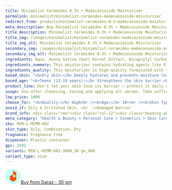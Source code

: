 ```yaml
---
title: Minimalist Ceramides 0.3% + Madecassoside Moisturizer
permalink: minimalist/minimalist-ceramides-madecassoside-moisturizer
redirect_from: products/minimalist-ceramides-0-3-madecassoside-moisturizer-in-nepal
meta_description: Buy Minimalist Ceramides 0.3% + Madecassoside Moisturizer in Nepal. Hydrate, repair skin barrier, and calm irritation with dermatologist-tested formula.
title_description: Minimalist Ceramides 0.3% + Madecassoside Moisturizer is a lightweight, barrier-repairing moisturizer that hydrates, soothes, and strengthens the skin. Formulated with 0.3% Ceramides, Madecassoside, and Oat Extract, it restores the skin barrier, reduces inflammation, and locks in moisture for long-lasting hydration.
title_img: /images/minimalist/minimalist-ceramides-madecassoside-moisturizer
title_img_alt: Minimalist Ceramides 0.3% + Madecassoside Moisturizer
secondary_img: /images/minimalist/minimalist-ceramides-madecassoside-moisturizer-ingredients-label
secondary_img_alt: Minimalist Ceramides 0.3% + Madecassoside Moisturizer Ingredients Label
ingredients: Aqua, Avena Sativa (Oat) Kernel Extract, Dicaprylyl Carbonate, Glycerin, Glyceryl Glucoside, Butylene Glycol, Trehalose, Saccharide Isomerate, Ursolic Acid, Aminobutyric Acid, Pentylene Glycol, Allantoin, Cholesterol, Hydrogenated Lecithin, Madecassoside, Polyacrylate-13, Polyisobutene, Polysorbate 20, Glyceryl Stearate, Sucrose Distearate, Propylene Glycol, Phenoxyethanol, Ceramide NP, Ceramide EOP, Ceramide NS, Ceramide AS, Ceramide AP, Triethanolamine, Ethylhexylglycerine, Citric Acid, Sodium Citrate, Carbomer, Trisodium Ethylenediamine Disuccinate.
ingredients_summary: This moisturizer contains hydrating agents like Glycerin, Trehalose, and Butylene Glycol, along with Oat Kernel Extract and Madecassoside to soothe and repair the skin barrier. Ceramides (NP, EOP, NS, AS, AP), Cholesterol, and Hydrogenated Lecithin help restore and strengthen the skin’s natural moisture barrier. Allantoin and Ursolic Acid provide calming and anti-inflammatory benefits, while Saccharide Isomerate offers long-lasting hydration. The formula also includes mild preservatives, emulsifiers, and stabilizers to maintain texture and efficacy.
ingredients_quality: This moisturizer is high-quality formulated with skin-friendly, science-backed ingredients that focus on hydration, barrier repair, and soothing effects. Ceramides and Cholesterol mimic the skin’s natural lipids, ensuring effective moisture retention. Oat Extract and Madecassoside are well-known for their anti-inflammatory and healing properties. The absence of harsh alcohols and irritants makes it suitable for sensitive skin, while mild preservatives like Phenoxyethanol and Ethylhexylglycerine ensure safety and stability. The overall formulation is well-balanced, gentle, and effective for maintaining a healthy skin barrier.
based_skin: "<b>Dry Skin:</b> Deeply hydrates and prevents moisture loss.<br /><b>Sensitive Skin:</b> Calms irritation and strengthens the barrier.<br /><b>Combination Skin:</b> Balances hydration without greasiness.<br /><b>Normal Skin:</b> Maintains skin health with essential lipids.<br /><b>Avoid for very oily skin:</b> May feel heavy.<br />"
based_age: "<b>Teens (13-19 years):</b> Strengthens the skin barrier.<br /><b>20s-30s:</b> Repairs and maintains hydration.<br /><b>40+ years:</b> Provides intense hydration and supports aging skin.<br />"
product_line: Don’t let your skin lose its barrier — protect it daily with Minimalist Ceramides 0.3% + Madecassoside Moisturizer.
usage: Use after cleansing, toning and applying all serums. Take sufficient quantity of product and massage into face until it is fully absorbed.
low_price: 1000
choose_for: "<b>Quality:</b> High<br /><b>Age:</b> 18+<br /><b>Skin Types:</b> Oily/Combination, Acne-Prone, Dry Skin.<br /><b>Effective For:</b> Strengthens Skin Barrier, Hydrates & Soothes."
avoid_if: Oily & Irritated Skin. <br  />Damaged Barrier
brand_info: <div class="row"><div class="col-12"><div class="heading pb-28"><h2>What minimalist stands for</h2></div></div><div class="col-md-3"><div class="mb-40 text-center text-md-left"><h3 class="mb-2">Transparency</h3><p>Full disclosure of ingredients used & their concentration</p></div></div><div class="col-md-3"><div class="mb-40 text-center text-md-left"><h3 class="mb-2">Efficacy</h3><p>Formulations developed in our in-house laboratories</p></div></div><div class="col-md-3"><div class="mb-40 text-center text-md-left"><h3 class="mb-2">Affordable</h3><p>Skincare, accessible to all</p></div></div><div class="col-md-3"><div class="mb-40 text-center text-md-left"><h3 class="mb-2">Only the best</h3><p>Ingredients sourced from across the world</p></div></div></div>
meta_category: "Health & Beauty > Personal Care > Cosmetics > Skin Care > Lotion & Moisturizer"
sku: MIN-L-MCMM-002
skin_type: Oily, Combination, Dry
fragnance: Fragnance free
dispenser: Plastic container
gpc: 2592
variants: MIN-L-MCMM-002-30GM_30 gm_960
variant_type: size
---
```

<div class="col-lg-6 col-sm-6 mb-5 mb-lg-0 text-left">
    <p>
        <a href="https://s.daraz.com.np/s.T7T0?cc" class="link-title" title="daraz icon link to product"><img loading="lazy" src="/images/icons/social/daraz-icon.png" alt="daraz icon link to product" class="m-2"
            style="width: 48px;">Buy from Daraz - 30 gm
        </a>
    </p>
</div>